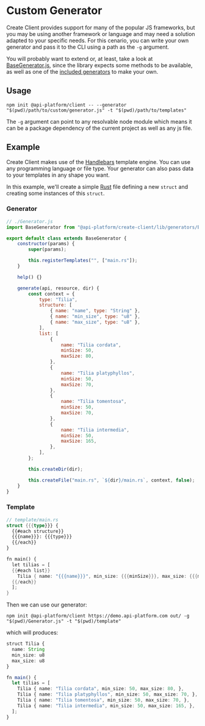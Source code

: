 # Custom Generator

Create Client provides support for many of the popular JS frameworks, but you may be using another framework or language and may need a solution adapted to your specific needs. For this cenario, you can write your own generator and pass it to the CLI using a path as the `-g` argument.

You will probably want to extend or, at least, take a look at [BaseGenerator.js](https://github.com/api-platform/create-client/blob/main/src/generators/BaseGenerator.js), since the library expects some methods to be available, as well as one of the [included generators](https://github.com/api-platform/create-client/blob/main/src/generators/BaseGenerator.js) to make your own.

## Usage

```shell
npm init @api-platform/client -- --generator "$(pwd)/path/to/custom/generator.js" -t "$(pwd)/path/to/templates"
```

The `-g` argument can point to any resolvable node module which means it can be a package dependency of the current project as well as any js file.

## Example

Create Client makes use of the [Handlebars](https://handlebarsjs.com/) template engine. You can use any programming language or file type. Your generator can also pass data to your templates in any shape you want.

In this example, we'll create a simple [Rust](https://www.rust-lang.org) file defining a new `struct` and creating some instances of this `struct`.

### Generator

```js
// ./Generator.js
import BaseGenerator from "@api-platform/create-client/lib/generators/BaseGenerator";

export default class extends BaseGenerator {
    constructor(params) {
        super(params);

        this.registerTemplates("", ["main.rs"]);
    }

    help() {}

    generate(api, resource, dir) {
        const context = {
            type: "Tilia",
            structure: [
                { name: "name", type: "String" },
                { name: "min_size", type: "u8" },
                { name: "max_size", type: "u8" },
            ],
            list: [
                {
                    name: "Tilia cordata",
                    minSize: 50,
                    maxSize: 80,
                },
                {
                    name: "Tilia platyphyllos",
                    minSize: 50,
                    maxSize: 70,
                },
                {
                    name: "Tilia tomentosa",
                    minSize: 50,
                    maxSize: 70,
                },
                {
                    name: "Tilia intermedia",
                    minSize: 50,
                    maxSize: 165,
                },
            ],
        };

        this.createDir(dir);

        this.createFile("main.rs", `${dir}/main.rs`, context, false);
    }
}
```

### Template

```rs
// template/main.rs
struct {{{type}}} {
  {{#each structure}}
  {{{name}}}: {{{type}}}
  {{/each}}
}

fn main() {
  let tilias = [
  {{#each list}}
    Tilia { name: "{{{name}}}", min_size: {{{minSize}}}, max_size: {{{maxSize}}}, },
  {{/each}}
  ];
}
```

Then we can use our generator:

```shell
npm init @api-platform/client https://demo.api-platform.com out/ -g "$(pwd)/Generator.js" -t "$(pwd)/template"
```

which will produces:

```ts
struct Tilia {
  name: String
  min_size: u8
  max_size: u8
}

fn main() {
  let tilias = [
    Tilia { name: "Tilia cordata", min_size: 50, max_size: 80, },
    Tilia { name: "Tilia platyphyllos", min_size: 50, max_size: 70, },
    Tilia { name: "Tilia tomentosa", min_size: 50, max_size: 70, },
    Tilia { name: "Tilia intermedia", min_size: 50, max_size: 165, },
  ];
}
```

